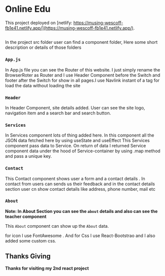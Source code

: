 # Online Edu

This project deployed on [netlify: https://musing-wescoff-fb1e41.netlify.app/](https://musing-wescoff-fb1e41.netlify.app/).

## 

In the project src folder user can find a component folder, 
Here some short description or details of those folders

### `App.js`

In App.js file you can see the Router of this website. I just simply rename the BrowserRoter as Router and I use Header Component before the Switch and footer after the Switch for show in all pages.I use Navlink instant of a tag for load the data without loading the site

### `Header`

In Header Component, site details added. 
User can see the site logo, navigation item and a search bar and search button. 


### `Services`

In Services component lots of thing added here. 
In this component all the  JSON data fetched here by using useState and useEffect
This Services component pass data to Service.
On return of data I returned Service component data under the hood of Service-container by using .map method and pass a unique key. 

### `Contact`

This Contact component shows user a form and a contact details . In contact from users can sends us their feedback and in the contact details section user cn show contact details like address, phone number, mail etc

### `About`

**Note: In About Section you can see the `about` details and also can see the teacher component**

This `About` component can show up the `About` data. 


for icon  I use FontAwesome . And for Css I use React-Bootstrao and I also added some custom css. 

## Thanks Giving

**Thanks for visiting my 2nd react project**